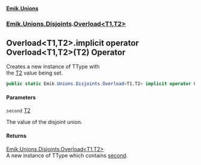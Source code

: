 #### [Emik.Unions](index.md 'index')
### [Emik.Unions.Disjoints](Emik.Unions.Disjoints.md 'Emik.Unions.Disjoints').[Overload&lt;T1,T2&gt;](Overload{T1,T2}.md 'Emik.Unions.Disjoints.Overload<T1,T2>')

## Overload<T1,T2>.implicit operator Overload<T1,T2>(T2) Operator

Creates a new instance of TType with  
the [T2](Overload{T1,T2}.md#Emik.Unions.Disjoints.Overload_T1,T2_.T2 'Emik.Unions.Disjoints.Overload<T1,T2>.T2') value being set.

```csharp
public static Emik.Unions.Disjoints.Overload<T1,T2> implicit operator Overload<T1,T2>(T2 second);
```
#### Parameters

<a name='Emik.Unions.Disjoints.Overload_T1,T2_.op_ImplicitEmik.Unions.Disjoints.Overload_T1,T2_(T2).second'></a>

`second` [T2](Overload{T1,T2}.md#Emik.Unions.Disjoints.Overload_T1,T2_.T2 'Emik.Unions.Disjoints.Overload<T1,T2>.T2')

The value of the disjoint union.

#### Returns
[Emik.Unions.Disjoints.Overload&lt;](Overload{T1,T2}.md 'Emik.Unions.Disjoints.Overload<T1,T2>')[T1](Overload{T1,T2}.md#Emik.Unions.Disjoints.Overload_T1,T2_.T1 'Emik.Unions.Disjoints.Overload<T1,T2>.T1')[,](Overload{T1,T2}.md 'Emik.Unions.Disjoints.Overload<T1,T2>')[T2](Overload{T1,T2}.md#Emik.Unions.Disjoints.Overload_T1,T2_.T2 'Emik.Unions.Disjoints.Overload<T1,T2>.T2')[&gt;](Overload{T1,T2}.md 'Emik.Unions.Disjoints.Overload<T1,T2>')  
A new instance of TType which contains [second](Overload{T1,T2}.Overload(T2).md#Emik.Unions.Disjoints.Overload_T1,T2_.op_ImplicitEmik.Unions.Disjoints.Overload_T1,T2_(T2).second 'Emik.Unions.Disjoints.Overload<T1,T2>.op_Implicit Emik.Unions.Disjoints.Overload<T1,T2>(T2).second').